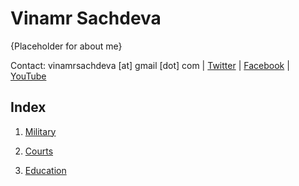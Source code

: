 # Vinamr Sachdeva

{Placeholder for about me}

Contact: vinamrsachdeva [at] gmail [dot] com | [Twitter](https://twitter.com/vinamrsachdeva) | [Facebook](https://facebook.com/vinamr.sachdeva.7) | [YouTube](https://www.youtube.com/channel/UC8hW40QHDk682Cc2hljgSQA)

## Index

1. <a href = "https://vinamrsachdeva.github.io/a_proc_list/military/">Military</a>

2. <a href = "https://vinamrsachdeva.github.io/a_proc_list/courts/">Courts</a>

3. <a href = "https://vinamrsachdeva.github.io/a_proc_list/education/">Education</a>
